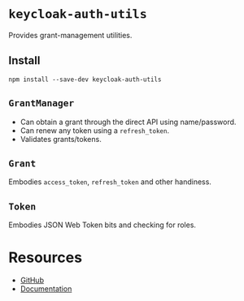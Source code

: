 
# `keycloak-auth-utils`

Provides grant-management utilities.

## Install

    npm install --save-dev keycloak-auth-utils

## `GrantManager`

* Can obtain a grant through the direct API using name/password.
* Can renew any token using a `refresh_token`.
* Validates grants/tokens.

## `Grant`

Embodies `access_token`, `refresh_token` and other handiness.

## `Token`

Embodies JSON Web Token bits and checking for roles.

# Resources

* [GitHub](http://github.com/bobmcwhirter/keycloak-auth-utils)
* [Documentation](http://bobmcwhirter.github.io/keycloak-auth-utils)

